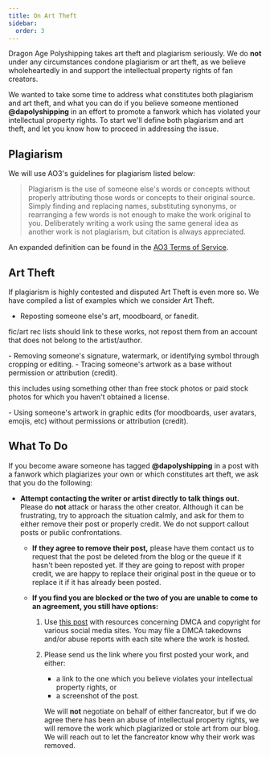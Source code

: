 ```yaml
---
title: On Art Theft
sidebar:
  order: 3
---
```


Dragon Age Polyshipping takes art theft and plagiarism seriously. We do **not**
under any circumstances condone plagiarism or art theft, as we believe
wholeheartedly in and support the intellectual property rights of fan creators.

We wanted to take some time to address what constitutes both plagiarism and art
theft, and what you can do if you believe someone mentioned **@dapolyshipping**
in an effort to promote a fanwork which has violated your intellectual property
rights. To start we'll define both plagiarism and art theft, and let you know
how to proceed in addressing the issue.

## Plagiarism

We will use AO3's guidelines for plagiarism listed below:

> Plagiarism is the use of someone else's words or concepts without properly
> attributing those words or concepts to their original source. Simply finding
> and replacing names, substituting synonyms, or rearranging a few words is not
> enough to make the work original to you. Deliberately writing a work using the
> same general idea as another work is not plagiarism, but citation is always
> appreciated.

An expanded definition can be found in the
[AO3 Terms of Service](https://archiveofourown.org/tos#IV.E.).

## Art Theft

If plagiarism is highly contested and disputed Art Theft is even more so. We
have compiled a list of examples which we consider Art Theft.

- Reposting someone else's art, moodboard, or fanedit.
<p role="note">fic/art rec lists should link to these works, not repost them from an account that does not belong to the artist/author.</p>
- Removing someone's signature, watermark, or identifying symbol through
  cropping or editing.
- Tracing someone's artwork as a base without permission or attribution
(credit).
<p role="note">this includes using something other than free stock photos or paid stock photos for which you haven't obtained a license.</p>
- Using someone's artwork in graphic edits (for moodboards, user avatars,
  emojis, etc) without permissions or attribution (credit).

## What To Do

If you become aware someone has tagged **@dapolyshipping** in a post with a
fanwork which plagiarizes your own or which constitutes art theft, we ask that
you do the following:

- **Attempt contacting the writer or artist directly to talk things out.**
  Please do **not** attack or harass the other creator. Although it can be
  frustrating, try to approach the situation calmly, and ask for them to either
  remove their post or properly credit. We do not support callout posts or
  public confrontations.
  - **If they agree to remove their post,** please have them contact us to
    request that the post be deleted from the blog or the queue if it hasn't
    been reposted yet. If they are going to repost with proper credit, we are
    happy to replace their original post in the queue or to replace it if it has
    already been posted.

  - **If you find you are blocked or the two of you are unable to come to an
    agreement, you still have options:**
    1. Use
       [this post](https://dafanresources.tumblr.com/post/629687575738761216/elleap-oekaki-chan-an-artist-aw-man-i-saw)
       with resources concerning DMCA and copyright for various social media
       sites. You may file a DMCA takedowns and/or abuse reports with each site
       where the work is hosted.

    2. Please send us the link where you first posted your work, and either:
       - a link to the one which you believe violates your intellectual property
         rights, or
       - a screenshot of the post.

       We will **not** negotiate on behalf of either fancreator, but if we do
       agree there has been an abuse of intellectual property rights, we will
       remove the work which plagiarized or stole art from our blog. We will
       reach out to let the fancreator know why their work was removed.
